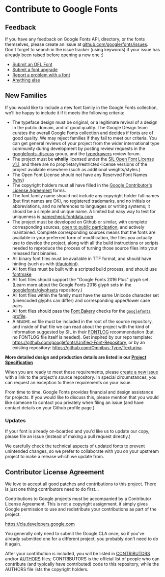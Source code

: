# Contribute to Google Fonts

## Feedback

If you have any feedback on Google Fonts API, directory, or the fonts themselves, please create an issue at [github.com/google/fonts/issues](http://github.com/google/fonts/issues). Don't forget to search in the issue tracker (using keywords) if your issue has already been raised before opening a new one :)

- [Submit an OFL Font](https://github.com/google/fonts/issues/new?assignees=&labels=II+New+Font%2C+>+Submission&template=1_add-font.md&title=Add+%5BFont+Name%5D)
- [Submit a font upgrade](https://github.com/google/fonts/issues/new?assignees=&labels=II+Font+Upgrade&template=2_update-font.md&title=Update+%5BFont+Name%5D)
- [Report a problem with a font](https://github.com/google/fonts/issues/new?assignees=&labels=II+Font+Bug&template=3_font-bug.md&title=)
- [Anything else](https://github.com/google/fonts/issues/new?assignees=&labels=II+API+%2F+Website+%2F+Platform%2C+II+Tools+%2F+workflow+%2F+repo&template=4_anything-else.md&title=)



## New Families

If you would like to include a new font family in the Google Fonts collection, we'll be happy to include it if it meets the following criteria:

* The typeface design must be original, or a legitimate revival of a design in the public domain, and of good quality. The Google Design team curates the overall Google Fonts collection and decides if fonts are of good quality. We may reject families if they fail to meet our criteria. You can get general reviews of your project from the wider international type community during development by posting review requests in the [googlefonts-discuss](https://groups.google.com/forum/#!forum/googlefonts-discuss) group, and the [typedrawers](http://typedrawers.com/categories/critiques%E2%80%94type-design) review forum.
* The project must be **wholly** licensed under the [SIL Open Font License v1.1](http://scripts.sil.org/OFL), and there are no proprietary/restricted-license versions of the project available elsewhere (such as additional weights/styles.)
* The Open Font License should not have any Reserved Font Names ([why](https://github.com/simoncozens/silson/issues/1))
* The copyright holders must all have filled in the [Google Contributor's License Agreement](https://cla.developers.google.com) forms.
* The font family name should not include any copyright holder full names (but first names are OK), no registered trademarks, and no initials or abbreviations, and no references to languages or writing systems; it should be a simple and unique name. A limited but easy way to test for uniqueness is [namecheck.fontdata.com](https://namecheck.fontdata.com)  
* The project must be developed on Github or similar, with complete corresponding sources, [open to public participation](http://producingoss.com), and actively maintained. Complete corresponding sources means that the fonts are available in your preferred form of modification, the files you actually use to develop the project, along with all the build instructions or scripts needed to  reproduce the process of turning those source files into your released font binaries.  
* All binary font files must be available in TTF format, and should have hinting (such as with [ttfautohint](http://www.freetype.org/ttfautohint/)).
* All font files must be built with a scripted build process, and should use [fontmake](https://github.com/googlefonts/fontmake)
* All font files should support the "Google Fonts 2016 Plus" glyph set. (Learn more about the Google Fonts 2016 glyph sets in the [googlefonts/glyphsets](https://github.com/googlefonts/glyphsets/blob/main/Lib/glyphsets/encodings/GF%20Glyph%20Sets/README.md) repository.)
* All font files within the family must have the same Unicode character set (unencoded glyphs can differ) and corresponding upper/lower case pairs  
* All font files should pass the [Font Bakery](https://github.com/googlefonts/fontbakery) checks for the [`googlefonts` profile](https://font-bakery.readthedocs.io/en/stable/fontbakery/profiles/googlefonts.html).
* A `README.md` file must be included in the root of the source repository, and inside of that file we can read about the project with the kind of information suggested by SIL in their [FONTLOG](http://scripts.sil.org/cms/scripts/page.php?site_id=nrsi&id=ofl-faq_web#43cecb44) recommendation (but no FONTLOG file itself is needed). Get inspired by our repo template: https://github.com/googlefonts/Unified-Font-Repository, or by an existing repository: https://github.com/Omnibus-Type/Texturina.

**More detailed design and production details are listed in our [Project Specification](https://github.com/googlefonts/gf-docs/tree/main/Spec)**

When you are ready to meet these requirements, please [create a new issue](https://github.com/google/fonts/issues) with a link to the project's source repository.
In special circumstances, you can request an exception to these requirements on your issue.

From time to time, Google Fonts provides financial and design assistance for projects. 
If you would like to discuss this, please mention that you would like someone to contact you privately when filing an issue (and have contact details on your Github profile page.)

### Updates

If your font is already on-boarded and you'd like us to update our copy, please file an issue (instead of making a pull request directly.)

We carefully check the technical aspects of updated fonts to prevent unintended changes, so we prefer to collaborate with you on your upstream project to make a release which we update from. 

## Contributor License Agreement

We love to accept all good patches and contributions to this project. 
There is just one thing contributors need to do first...

Contributions to Google projects must be accompanied by a Contributor License Agreement. 
This is not a copyright assignment, it simply gives Google permission to use and redistribute your contributions as part of the project.

<https://cla.developers.google.com>

You generally only need to submit the Google CLA once, so if you've already submitted one for a different project, you probably don't need to do it again.

After your contribution is included, you will be listed in [CONTRIBUTORS](CONTRIBUTORS) and/or [AUTHORS](AUTHORS) files; 
CONTRIBUTORS is the official list of people who can contribute (and typically have contributed) code to this repository, while the AUTHORS file lists the copyright holders.